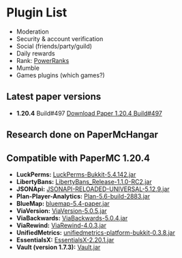 
# Plugin List

- Moderation
- Security & account verification
- Social (friends/party/guild)
- Daily rewards
- Rank: [PowerRanks](https://modrinth.com/plugin/powerranks)
- Mumble
- Games plugins (which games?)

## Latest paper versions

- **1.20.4** Build#497
[Download Paper 1.20.4 Build#497](https://api.papermc.io/v2/projects/paper/versions/1.20.4/builds/497/downloads/paper-1.20.4-497.jar)

## Research done on PaperMcHangar

## Compatible with PaperMC 1.20.4

- **LuckPerms:** [LuckPerms-Bukkit-5.4.142.jar](https://download.luckperms.net/1557/bukkit/loader/LuckPerms-Bukkit-5.4.142.jar)
- **LibertyBans:** [LibertyBans_Release-1.1.0-RC2.jar](https://hangarcdn.papermc.io/plugins/A248/LibertyBans/versions/1.1.0-RC2/PAPER/LibertyBans_Release-1.1.0-RC2.jar)
- **JSONApi:** [JSONAPI-RELOADED-UNIVERSAL-5.12.9.jar](https://minestrator.com/jsonapi_files/JSONAPI-RELOADED-UNIVERSAL-5.12.9.jar)
- **Plan-Player-Analytics:** [Plan-5.6-build-2883.jar](https://github.com/plan-player-analytics/Plan/releases/download/5.6.2883/Plan-5.6-build-2883.jar)
- **BlueMap:** [bluemap-5.4-paper.jar](https://hangarcdn.papermc.io/plugins/Blue/BlueMap/versions/5.4/PAPER/bluemap-5.4-paper.jar)
- **ViaVersion:** [ViaVersion-5.0.5.jar](https://hangarcdn.papermc.io/plugins/ViaVersion/ViaVersion/versions/5.0.5/PAPER/ViaVersion-5.0.5.jar)
- **ViaBackwards:** [ViaBackwards-5.0.4.jar](https://hangarcdn.papermc.io/plugins/ViaVersion/ViaBackwards/versions/5.0.4/PAPER/ViaBackwards-5.0.4.jar)
- **ViaRewind:** [ViaRewind-4.0.3.jar](https://hangarcdn.papermc.io/plugins/ViaVersion/ViaRewind/versions/4.0.3/PAPER/ViaRewind-4.0.3.jar)
- **UnifiedMetrics:** [unifiedmetrics-platform-bukkit-0.3.8.jar](https://github.com/Cubxity/UnifiedMetrics/releases/download/v0.3.8/unifiedmetrics-platform-bukkit-0.3.8.jar)
- **EssentialsX:** [EssentialsX-2.20.1.jar](https://github.com/EssentialsX/Essentials/releases/download/2.20.1/EssentialsX-2.20.1.jar)
- **Vault (version 1.7.3):** [Vault.jar](https://www.spigotmc.org/resources/vault.34315/download?version=344916)